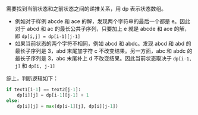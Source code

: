 需要找到当前状态和之前状态之间的递推关系，用 dp 表示状态数组。

* 例如对于样例 abcde 和 ace 的解，发现两个字符串的最后一个都是 e。因此对于 abcd 和 ac 的最长公共子序列，只要加上 e 就是 abcde 和 ace 的解，即 `dp[i,j] = dp[i-1][j-1]`
* 如果当前状态的两个字符不相同，例如 abcd 和 abdc。发现 abcd 和 abd 的最长子序列是 3，abd 末尾加字符 c 不改变结果。另一方面，abc 和 abdc 的最长子序列是 3，abc 末尾补上 d 不改变结果。因此当前状态取决于 `dp[i-1, j]` 和 `dp[i, j-1]`

综上，判断逻辑如下：

```python
if text1[i-1] == text2[j-1]:
    dp[i][j] = dp[i-1][j-1] + 1
else:
    dp[i][j] = max(dp[i-1][j], dp[i][j-1])
```